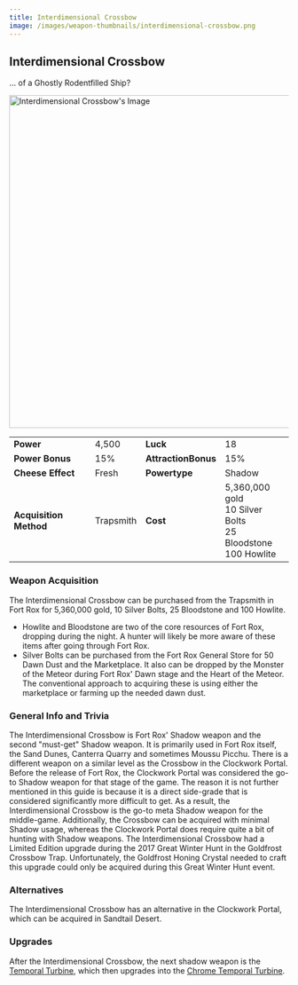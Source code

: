 ```yaml
---
title: Interdimensional Crossbow
image: /images/weapon-thumbnails/interdimensional-crossbow.png
---
```


## Interdimensional Crossbow

... of a Ghostly Rodentfilled Ship?

<img src="/assets/images/weapons/ict.png" alt="Interdimensional Crossbow's Image" width="600">

|                        |           |                     |                                                                         |
| ---------------------- | --------- | ------------------- | ----------------------------------------------------------------------- |
| **Power**              | 4,500     | **Luck**            | 18                                                                      |
| **Power Bonus**        | 15%       | **AttractionBonus** | 15%                                                                     |
| **Cheese Effect**      | Fresh     | **Powertype**       | Shadow                                                                  |
| **Acquisition Method** | Trapsmith | **Cost**            | 5,360,000 gold <br> 10 Silver Bolts <br> 25 Bloodstone <br> 100 Howlite |

### Weapon Acquisition

The Interdimensional Crossbow can be purchased from the Trapsmith in Fort Rox for 5,360,000 gold, 10 Silver Bolts, 25 Bloodstone and 100 Howlite.

- Howlite and Bloodstone are two of the core resources of Fort Rox, dropping during the night. A hunter will likely be more aware of these items after going through Fort Rox.
- Silver Bolts can be purchased from the Fort Rox General Store for 50 Dawn Dust and the Marketplace. It also can be dropped by the Monster of the Meteor during Fort Rox' Dawn stage and the Heart of the Meteor. The conventional approach to acquiring these is using either the marketplace or farming up the needed dawn dust.

### General Info and Trivia

The Interdimensional Crossbow is Fort Rox' Shadow weapon and the second "must-get" Shadow weapon. It is primarily used in Fort Rox itself, the Sand Dunes, Canterra Quarry and sometimes Moussu Picchu.
There is a different weapon on a similar level as the Crossbow in the Clockwork Portal. Before the release of Fort Rox, the Clockwork Portal was considered the go-to Shadow weapon for that stage of the game. The reason it is not further mentioned in this guide is because it is a direct side-grade that is considered significantly more difficult to get. As a result, the Interdimensional Crossbow is the go-to meta Shadow weapon for the middle-game. Additionally, the Crossbow can be acquired with minimal Shadow usage, whereas the Clockwork Portal does require quite a bit of hunting with Shadow weapons.
The Interdimensional Crossbow had a Limited Edition upgrade during the 2017 Great Winter Hunt in the Goldfrost Crossbow Trap. Unfortunately, the Goldfrost Honing Crystal needed to craft this upgrade could only be acquired during this Great Winter Hunt event.

### Alternatives

The Interdimensional Crossbow has an alternative in the Clockwork Portal, which can be acquired in Sandtail Desert.

### Upgrades

After the Interdimensional Crossbow, the next shadow weapon is the [Temporal Turbine](/weapons/shadow/tt), which then upgrades into the [Chrome Temporal Turbine](/weapons/shadow/ctt).
